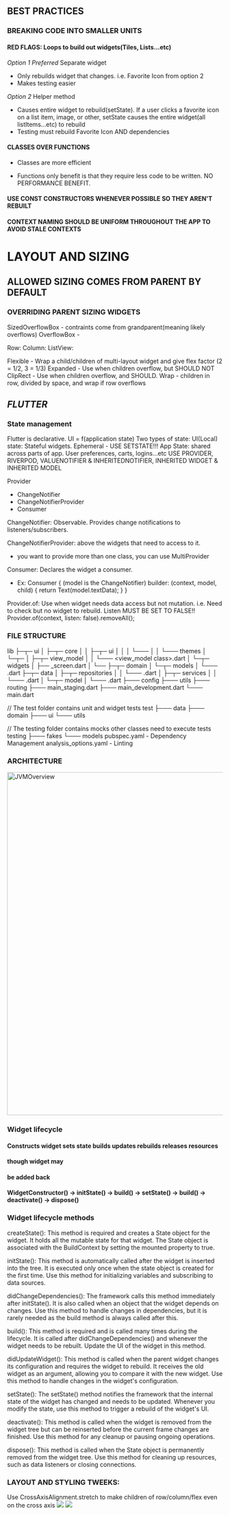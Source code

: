 
## BEST PRACTICES

### BREAKING CODE INTO SMALLER UNITS

#### RED FLAGS: Loops to build out widgets(Tiles, Lists...etc)
*Option 1* *Preferred*
Separate widget
- Only rebuilds widget that changes. i.e. Favorite Icon from option 2
- Makes testing easier

*Option 2*
Helper method
- Causes entire widget to rebuild(setState). If a user clicks a favorite icon on a list item, image, or other, setState causes the entire widget(all listItems...etc) to rebuild
- Testing must rebuild Favorite Icon AND dependencies

#### CLASSES OVER FUNCTIONS
- Classes are more efficient

- Functions only benefit is that they require less code to be written. NO PERFORMANCE BENEFIT.

#### USE CONST CONSTRUCTORS WHENEVER POSSIBLE SO THEY AREN'T REBUILT


#### CONTEXT NAMING SHOULD BE UNIFORM THROUGHOUT THE APP TO AVOID STALE CONTEXTS

# LAYOUT AND SIZING

## ALLOWED SIZING COMES FROM PARENT BY DEFAULT

### OVERRIDING PARENT SIZING WIDGETS
SizedOverflowBox - contraints come from grandparent(meaning likely overflows)
OverflowBox - 


Row:
Column:
ListView:

Flexible - Wrap a child/children of multi-layout widget and give flex factor (2 = 1/2, 3 = 1/3)
Expanded - Use when children overflow, but SHOULD NOT
ClipRect - Use when children overflow, and SHOULD. 
Wrap - children in row, divided by space, and wrap if row overflows







## *****************************************FLUTTER*****************************************

### State management
Flutter is declarative.
UI = f(application state)
Two types of state:
UI(Local) state: Stateful widgets. Ephemeral - USE SETSTATE!!!
App State: shared across parts of app. User preferences, carts, logins...etc 
USE PROVIDER, RIVERPOD, VALUENOTIFIER & INHERITEDNOTIFIER, INHERITED WIDGET & INHERITED MODEL

Provider
- ChangeNotifier
- ChangeNotifierProvider
- Consumer

ChangeNotifier: Observable. Provides change notifications to listeners/subscribers.

ChangeNotifierProvider: above the widgets that need to access to it.
-  you want to provide more than one class, you can use MultiProvider

Consumer: Declares the widget a consumer.
- Ex: Consumer<MyModel> {
  (model is the ChangeNotifier)
    builder: (context, model, child) {
        return Text(model.textData);
    }
}

Provider.of: Use when widget needs data access but not mutation. i.e. Need to check
but no widget to rebuild. Listen MUST BE SET TO FALSE!!
Provider.of<CartModel>(context, listen: false).removeAll();
### FILE STRUCTURE
lib
├─┬─ ui
│ ├─┬─ core
│ │ ├─┬─ ui
│ │ │ └─── <shared widgets>
│ │ └─── themes
│ └─┬─ <FEATURE NAME>
│   ├─┬─ view_model
│   │ └─── <view_model class>.dart
│   └─┬─ widgets
│     ├── <feature name>_screen.dart
│     └── <other widgets>
├─┬─ domain
│ └─┬─ models
│   └─── <model name>.dart
├─┬─ data
│ ├─┬─ repositories
│ │ └─── <repository class>.dart
│ ├─┬─ services
│ │ └─── <service class>.dart
│ └─┬─ model
│   └─── <api model class>.dart
├─── config
├─── utils
├─── routing
├─── main_staging.dart
├─── main_development.dart
└─── main.dart

// The test folder contains unit and widget tests
test
├─── data
├─── domain
├─── ui
└─── utils

// The testing folder contains mocks other classes need to execute tests
testing
├─── fakes
└─── models
pubspec.yaml - Dependency Management
analysis_options.yaml - Linting
### ARCHITECTURE
<img src="./src/main/resources/FlutterFrameworkArchitecture.png" alt="JVMOverview" width="800"/>

### Widget lifecycle
#### Constructs widget       sets state    builds     updates       rebuilds   releases resources 
####                                                                           though widget may 
####                                                                            be added back
#### WidgetConstructor() -> initState() -> build() -> setState() -> build() -> deactivate()   -> dispose()

### Widget lifecycle methods
createState(): This method is required and creates a State object for the widget. It holds all the mutable state for that widget. 
The State object is associated with the BuildContext by setting the mounted property to true.

initState(): This method is automatically called after the widget is inserted into the tree. 
It is executed only once when the state object is created for the first time. Use this method for initializing variables and subscribing to data sources.

didChangeDependencies(): The framework calls this method immediately after initState(). 
It is also called when an object that the widget depends on changes. Use this method to handle changes in dependencies, but it is rarely needed as the build method is always called after this.

build(): This method is required and is called many times during the lifecycle. 
It is called after didChangeDependencies() and whenever the widget needs to be rebuilt. Update the UI of the widget in this method.

didUpdateWidget(): This method is called when the parent widget changes its configuration 
and requires the widget to rebuild. It receives the old widget as an argument, allowing you to compare it with the new widget. 
Use this method to handle changes in the widget's configuration.

setState(): The setState() method notifies the framework that the internal state of the widget has changed and needs to be updated. 
Whenever you modify the state, use this method to trigger a rebuild of the widget's UI.

deactivate(): This method is called when the widget is removed from the widget tree but can be reinserted before the current frame changes are finished. 
Use this method for any cleanup or pausing ongoing operations.

dispose(): This method is called when the State object is permanently removed from the widget tree. Use this method for cleaning up resources, 
such as data listeners or closing connections.



### LAYOUT AND STYLING TWEEKS:
Use CrossAxisAlignment.stretch to make children of row/column/flex even on the cross axis
<img src="resources/how-to/Column Children Uneven.png">
<img src="resources/how-to/Column Children stretch cross axis.png">